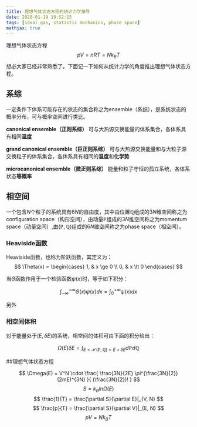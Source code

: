 ```yaml
---
title: 理想气体状态方程的统计力学推导
date: 2020-01-19 19:52:15
tags: [ideal gas, statistic mechanics, phase space]
mathjax: true
---
```


理想气体状态方程$$pV = nRT = Nk_BT $$想必大家已经非常熟悉了。下面记一下如何从统计力学的角度推出理想气体状态方程。

## 系综
一定条件下体系可能存在的状态的集合称之为ensemble（系综），是系统状态的概率分布，可与概率空间进行类比。

**canonical ensemble（正则系综）**
可与大热源交换能量的体系集合，各体系具有相同**温度**

**grand canonical ensemble（巨正则系综）**
可与大热源交换能量和与大粒子源交换粒子的体系集合，各体系具有相同的**温度**和**化学势**

**microcanonical ensemble（微正则系综）**
能量和粒子守恒的孤立系统，各体系状态**等概率**

## 相空间
一个包含$N$个粒子的系统具有$6N$的自由度，其中由位置$\mathbb Q$组成的$3N$维空间称之为configuration space（构形空间），由动量$\mathbb P$组成的$3N$维空间称之为momentum space（动量空间）,由$(\mathbb P, \mathbb Q)$组成的$6N$维空间称之为phase space（相空间）。

### Heaviside函数
Heaviside函数，也称为阶跃函数，其定义为：
$$
\Theta(x) =
\begin{cases}
1, & x \ge 0 \\
0, & x \lt 0
\end{cases}
$$

当$\Theta$函数作用于一个检验函数$\psi(x)$时，等于如下积分：

$$ \int_{-\infty}^{+\infty} \Theta(x) \psi(x) dx = \int_0^{+\infty} \psi(x) dx $$

另外

### 相空间体积
对于能量处于$(E, \delta E)$的系统，相空间的体积可由下面的积分给出：

$$ \Omega(E) \delta E = \int_{E<\mathcal H (\mathbb P, \mathbb Q) < E+\delta E} d\mathbb P d\mathbb Q $$

##理想气体状态方程

$$ \Omega(E) = V^N \cdot \frac{ \frac{3N}{2E} \pi^{\frac{3N}{2}} (2mE)^{3N} }{ (\frac{3N}{2})! } $$
$$ S = k_B ln\Omega(E) $$
$$ \frac{1}{T} = \frac{\partial S}{\partial E}|_{V, N} $$
$$ \frac{p}{T} = \frac{\partial S}{\partial V}|_{E, N} $$
$$ pV = Nk_BT $$
